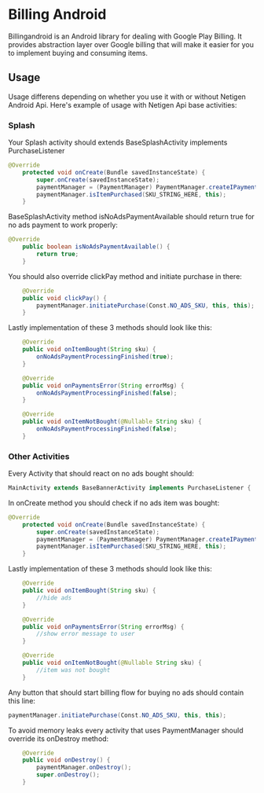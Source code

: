 # Billing Android
Billingandroid is an Android library for dealing with Google Play Billing. It provides abstraction layer over Google billing that will make it easier for you to implement buying and consuming items. 

## Usage

Usage differens depending on whether you use it with or without Netigen Android Api. Here's example of usage with Netigen Api base activities:

### Splash 

Your Splash activity should extends BaseSplashActivity implements PurchaseListener

```Java
@Override
    protected void onCreate(Bundle savedInstanceState) {
        super.onCreate(savedInstanceState);
        paymentManager = (PaymentManager) PaymentManager.createIPaymentManager(this);
        paymentManager.isItemPurchased(SKU_STRING_HERE, this);
    }
```

BaseSplashActivity method isNoAdsPaymentAvailable should return true for no ads payment to work properly:

```Java
@Override
    public boolean isNoAdsPaymentAvailable() {
        return true;
    }
```
You should also override clickPay method and initiate purchase in there:

```Java
    @Override
    public void clickPay() {
        paymentManager.initiatePurchase(Const.NO_ADS_SKU, this, this);
    }
```

Lastly implementation of these 3 methods should look like this:

```Java
    @Override
    public void onItemBought(String sku) {
        onNoAdsPaymentProcessingFinished(true);
    }

    @Override
    public void onPaymentsError(String errorMsg) {
        onNoAdsPaymentProcessingFinished(false);
    }

    @Override
    public void onItemNotBought(@Nullable String sku) {
        onNoAdsPaymentProcessingFinished(false);
    }
```

### Other Activities

Every Activity that should react on no ads bought should:

```Java
MainActivity extends BaseBannerActivity implements PurchaseListener {
```
In onCreate method you should check if no ads item was bought:

```Java
@Override
    protected void onCreate(Bundle savedInstanceState) {
        super.onCreate(savedInstanceState);
        paymentManager = (PaymentManager) PaymentManager.createIPaymentManager(this);
        paymentManager.isItemPurchased(SKU_STRING_HERE, this);
    }
```

Lastly implementation of these 3 methods should look like this:

```Java
    @Override
    public void onItemBought(String sku) {
        //hide ads
    }

    @Override
    public void onPaymentsError(String errorMsg) {
        //show error message to user
    }

    @Override
    public void onItemNotBought(@Nullable String sku) {
        //item was not bought
    }
```

Any button that should start billing flow for buying no ads should contain this line:

```Java
paymentManager.initiatePurchase(Const.NO_ADS_SKU, this, this);
```

To avoid memory leaks every activity that uses PaymentManager should override its onDestroy method:

```Java
    @Override
    public void onDestroy() {
        paymentManager.onDestroy();
        super.onDestroy();
    }
```

